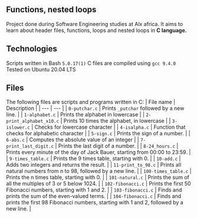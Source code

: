 Functions, nested loops
  ------------------------------

Project done during Software Engineering studies at Alx africa. It aims to learn about header files, functions, loops and nested loops in **C language.**


Technologies 
  ----------------------------

Scripts written in Bash `5.0.17(1)`
C files are compiled using `gcc 9.4.0`
Tested on Ubuntu 20.04 LTS
  
Files
  ---------------------------

The following files are scripts and programs written in C:                                               | File name | Description |        | --- | --- |                      | `0-putchar.c` | Prints `_putchar` followed by a new line.     |     | `1-alphabet.c` | Prints the alphabet in lowercase |
| `2-print_alphabet_x10.c` | Prints 10 times the alphabet, in lowercase |
| `3-islower.c` | Checks for lowercase character |
| `4-isalpha.c` | Function that checks for alphabetic character |
| `5-sign.c` | Prints the sign of a number. |
| `6-abs.c` | Computes the absolute value of an integer |
| `7-print_last_digit.c` | Prints the last digit of a number. |
| `8-24_hours.c` | Prints every minute of the day of Jack Bauer, starting from 00:00 to 23:59. |
| `9-times_table.c` | Prints the 9 times table, starting with 0. |
| `10-add.c` | Adds two integers and returns the result. |
| `11-print_to_98.c` | Prints all natural numbers from n to 98, followed by a new line. |
| `100-times_table.c` | Prints the n times table, starting with 0. |
| `101-natural.c` | Prints the sum of all the multiples of 3 or 5 below 1024. | 
| `102-fibonacci.c` | Prints the first 50 Fibonacci numbers, starting with 1 and 2. |
| `103-fibonacci.c` | Finds and prints the sum of the even-valued terms. |
| `104-fibonacci.c` | Finds and prints the first 98 Fibonacci numbers, starting with 1 and 2, followed by a new line. |
